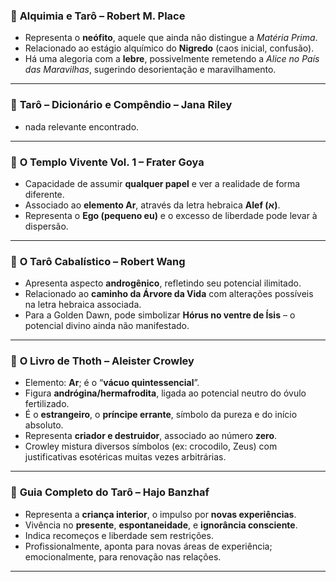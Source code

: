 ### 📘 **Alquimia e Tarô – Robert M. Place**

  * Representa o **neófito**, aquele que ainda não distingue a *Matéria Prima*.
  * Relacionado ao estágio alquímico do **Nigredo** (caos inicial, confusão).
  * Há uma alegoria com a **lebre**, possivelmente remetendo a *Alice no País das Maravilhas*, sugerindo desorientação e maravilhamento.


---

### 📗 **Tarô – Dicionário e Compêndio – Jana Riley**

  * nada relevante encontrado.

---

### 📙 **O Templo Vivente Vol. 1 – Frater Goya**

  * Capacidade de assumir **qualquer papel** e ver a realidade de forma diferente.
  * Associado ao **elemento Ar**, através da letra hebraica **Alef (א)**.
  * Representa o **Ego (pequeno eu)** e o excesso de liberdade pode levar à dispersão.


---

### 📕 **O Tarô Cabalístico – Robert Wang**

  * Apresenta aspecto **androgênico**, refletindo seu potencial ilimitado.
  * Relacionado ao **caminho da Árvore da Vida** com alterações possíveis na letra hebraica associada.
  * Para a Golden Dawn, pode simbolizar **Hórus no ventre de Ísis** – o potencial divino ainda não manifestado.


---

### 📒 **O Livro de Thoth – Aleister Crowley**

  * Elemento: **Ar**; é o “**vácuo quintessencial**”.
  * Figura **andrógina/hermafrodita**, ligada ao potencial neutro do óvulo fertilizado.
  * É o **estrangeiro**, o **príncipe errante**, símbolo da pureza e do início absoluto.
  * Representa **criador e destruidor**, associado ao número **zero**.
  * Crowley mistura diversos símbolos (ex: crocodilo, Zeus) com justificativas esotéricas muitas vezes arbitrárias.

---

### 📓 **Guia Completo do Tarô – Hajo Banzhaf**

  * Representa a **criança interior**, o impulso por **novas experiências**.
  * Vivência no **presente**, **espontaneidade**, e **ignorância consciente**.
  * Indica recomeços e liberdade sem restrições.
  * Profissionalmente, aponta para novas áreas de experiência; emocionalmente, para renovação nas relações.

---